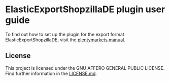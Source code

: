 
# ElasticExportShopzillaDE plugin user guide

<div class="alert alert-info" role="alert">
  To find out how to set up the plugin for the export format ElasticExportShopzillaDE, visit the <a href="https://knowledge.plentymarkets.com/en-gb/manual/main/markets/shopzilla.html" target="_blank">plentymarkets manual</a>.
</div>

## License

This project is licensed under the GNU AFFERO GENERAL PUBLIC LICENSE. Find further information in the [LICENSE.md](https://github.com/plentymarkets/plugin-elastic-export-shopzilla-de/blob/master/LICENSE.md).
